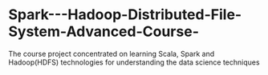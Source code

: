 # Spark---Hadoop-Distributed-File-System-Advanced-Course-
The course project concentrated on learning Scala, Spark and Hadoop(HDFS) technologies for understanding the data science techniques
